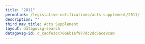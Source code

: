 ```yaml
---
title: "2011"
permalink: /legislative-notifications/acts-supplement/2011/
description: ""
third_nav_title: Acts Supplement
layout: datagovsg-search
datagovsg-id: d_cadfe3cc7666b1ef977dc2dc5ace9ca0
---
```

